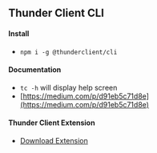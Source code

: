 ## Thunder Client CLI

#### Install

- `npm i -g @thunderclient/cli`

#### Documentation

- `tc -h` will display help screen
- [https://medium.com/p/d91eb5c71d8e](https://medium.com/p/d91eb5c71d8e)

#### Thunder Client Extension

- [Download Extension](https://marketplace.visualstudio.com/items?itemName=rangav.vscode-thunder-client)
